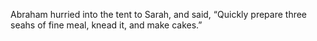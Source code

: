 Abraham hurried into the tent to Sarah, and said, “Quickly prepare three seahs of fine meal, knead it, and make cakes.”